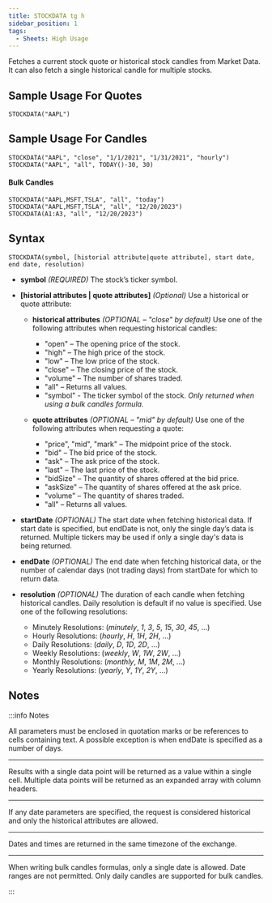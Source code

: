 ```yaml
---
title: STOCKDATA tg h
sidebar_position: 1
tags:
  - Sheets: High Usage
---
```


Fetches a current stock quote or historical stock candles from Market Data. It can also fetch a single historical candle for multiple stocks.

## Sample Usage For Quotes

    STOCKDATA("AAPL")

## Sample Usage For Candles

    STOCKDATA("AAPL", "close", "1/1/2021", "1/31/2021", "hourly")
    STOCKDATA("AAPL", "all", TODAY()-30, 30)

#### Bulk Candles

    STOCKDATA("AAPL,MSFT,TSLA", "all", "today")
    STOCKDATA("AAPL,MSFT,TSLA", "all", "12/20/2023")
    STOCKDATA(A1:A3, "all", "12/20/2023")

## Syntax

    STOCKDATA(symbol, [historial attribute|quote attribute], start date, end date, resolution)

- **symbol** _(REQUIRED)_ The stock’s ticker symbol.

- **[historial attributes | quote attributes]** _(Optional)_ Use a historical or quote attribute:

  - **historical attributes** _(OPTIONAL – "close" by default)_ Use one of the following attributes when requesting historical candles:

    - "open" – The opening price of the stock.
    - "high" – The high price of the stock.
    - "low" – The low price of the stock.
    - "close" – The closing price of the stock.
    - "volume" – The number of shares traded.
    - "all" – Returns all values.
    - "symbol" - The ticker symbol of the stock. _Only returned when using a bulk candles formula._ 


  - **quote attributes** _(OPTIONAL – "mid" by default)_ Use one of the following attributes when requesting a quote:
    - "price", "mid", "mark" – The midpoint price of the stock.
    - "bid" – The bid price of the stock.
    - "ask" – The ask price of the stock.
    - "last" – The last price of the stock.
    - "bidSize" – The quantity of shares offered at the bid price.
    - "askSize" – The quantity of shares offered at the ask price.
    - "volume" – The quantity of shares traded.
    - "all" – Returns all values.

- **startDate** _(OPTIONAL)_ The start date when fetching historical data. If start date is specified, but endDate is not, only the single day’s data is returned. Multiple tickers may be used if only a single day's data is being returned.

- **endDate** _(OPTIONAL)_ The end date when fetching historical data, or the number of calendar days (not trading days) from startDate for which to return data.

- **resolution** _(OPTIONAL)_ The duration of each candle when fetching historical candles. Daily resolution is default if no value is specified. Use one of the following resolutions:
  - Minutely Resolutions: (_minutely_, _1_, _3_, _5_, _15_, _30_, _45_, ...)
  - Hourly Resolutions: (_hourly_, _H_, _1H_, _2H_, ...)
  - Daily Resolutions: (_daily_, _D_, _1D_, _2D_, ...)
  - Weekly Resolutions: (_weekly_, _W_, _1W_, _2W_, ...)
  - Monthly Resolutions: (_monthly_, _M_, _1M_, _2M_, ...)
  - Yearly Resolutions: (_yearly_, _Y_, _1Y_, _2Y_, ...)

## Notes

:::info Notes

All parameters must be enclosed in quotation marks or be references to cells containing text. A possible exception is when endDate is specified as a number of days.

---

Results with a single data point will be returned as a value within a single cell. Multiple data points will be returned as an expanded array with column headers.

---

If any date parameters are specified, the request is considered historical and only the historical attributes are allowed.

---

Dates and times are returned in the same timezone of the exchange.

---

When writing bulk candles formulas, only a single date is allowed. Date ranges are not permitted. Only daily candles are supported for bulk candles.

:::
